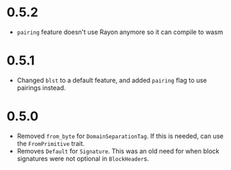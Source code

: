 # 0.5.2

- `pairing` feature doesn't use Rayon anymore so it can compile to wasm

# 0.5.1

- Changed `blst` to a default feature, and added `pairing` flag to use pairings
  instead.

# 0.5.0

- Removed `from_byte` for `DomainSeparationTag`. If this is needed, can use the
  `FromPrimitive` trait.
- Removes `Default` for `Signature`. This was an old need for when block
  signatures were not optional in `BlockHeader`s.
